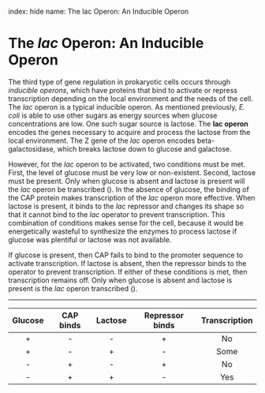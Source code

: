 index: hide
name: The lac Operon: An Inducible Operon

# The  *lac* Operon: An Inducible Operon

The third type of gene regulation in prokaryotic cells occurs through  *inducible operons*, which have proteins that bind to activate or repress transcription depending on the local environment and the needs of the cell. The  *lac* operon is a typical inducible operon. As mentioned previously,  *E. coli* is able to use other sugars as energy sources when glucose concentrations are low. One such sugar source is lactose. The  **lac operon** encodes the genes necessary to acquire and process the lactose from the local environment. The Z gene of the  *lac* operon encodes beta-galactosidase, which breaks lactose down to glucose and galactose.

However, for the  *lac* operon to be activated, two conditions must be met. First, the level of glucose must be very low or non-existent. Second, lactose must be present. Only when glucose is absent and lactose is present will the  *lac* operon be transcribed (). In the absence of glucose, the binding of the CAP protein makes transcription of the  *lac* operon more effective.  When lactose is present, it binds to the  *lac* repressor and changes its shape so that it cannot bind to the  *lac* operator to prevent transcription. This combination of conditions makes sense for the cell, because it would be energetically wasteful to synthesize the enzymes to process lactose if glucose was plentiful or lactose was not available.

If glucose is present, then CAP fails to bind to the promoter sequence to activate transcription. If lactose is absent, then the repressor binds to the operator to prevent transcription. If either of these conditions is met, then transcription remains off. Only when glucose is absent and lactose is present is the  *lac* operon transcribed ().


****

| Glucose | CAP binds | Lactose | Repressor binds | Transcription |
|:-:|:-:|:-:|:-:|:-:|
| + | - | - | + | No |
| + | - | + | - | Some |
| - | + | - | + | No |
| - | + | + | - | Yes |
    
